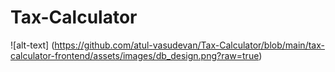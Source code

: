 # Tax-Calculator

![alt-text] (https://github.com/atul-vasudevan/Tax-Calculator/blob/main/tax-calculator-frontend/assets/images/db_design.png?raw=true)
